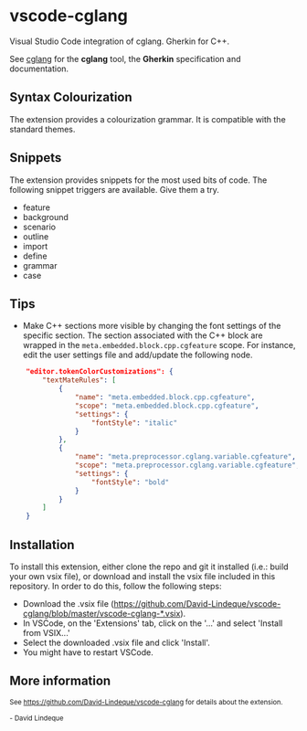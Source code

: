 # vscode-cglang
Visual Studio Code integration of cglang.
Gherkin for C++.

See [cglang](https://github.com/David-Lindeque/cglang) for the **cglang** tool, the **Gherkin** specification and documentation.

## Syntax Colourization
The extension provides a colourization grammar. It is compatible with the standard themes.

## Snippets
The extension provides snippets for the most used bits of code. The following snippet triggers are available. Give them a try.
* feature
* background
* scenario
* outline
* import
* define
* grammar
* case

## Tips
* Make C++ sections more visible by changing the font settings of the specific section. The section associated with the C++ block are wrapped in the ```meta.embedded.block.cpp.cgfeature``` scope. For instance, edit the user settings file and add/update the following node.
```json
    "editor.tokenColorCustomizations": {
        "textMateRules": [
            {
                "name": "meta.embedded.block.cpp.cgfeature",
                "scope": "meta.embedded.block.cpp.cgfeature",
                "settings": {
                    "fontStyle": "italic"
                }
            },
            {
                "name": "meta.preprocessor.cglang.variable.cgfeature",
                "scope": "meta.preprocessor.cglang.variable.cgfeature",
                "settings": {
                    "fontStyle": "bold"
                }
            }
        ]
    }
```

## Installation
To install this extension, either clone the repo and git it installed (i.e.: build your own vsix file), or download and install the vsix file included in this repository. In order to do this, follow the following steps:
* Download the .vsix file (https://github.com/David-Lindeque/vscode-cglang/blob/master/vscode-cglang-*.vsix).
* In VSCode, on the 'Extensions' tab, click on the '...' and select 'Install from VSIX...'
* Select the downloaded .vsix file and click 'Install'.
* You might have to restart VSCode.

## More information

<small>See https://github.com/David-Lindeque/vscode-cglang for details about the extension.</small> 

<small>- David Lindeque</small>
